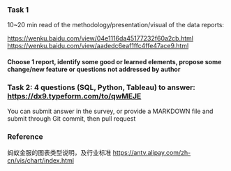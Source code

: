 ### Task 1
10~20 min read of the methodology/presentation/visual of the data reports: 

https://wenku.baidu.com/view/04e1116da45177232f60a2cb.html
https://wenku.baidu.com/view/aadedc6eaf1ffc4ffe47ace9.html


#### Choose 1 report, identify some good or learned elements, propose some change/new feature or questions not addressed by author

### Task 2: 4 questions (SQL, Python, Tableau) to answer: https://dx9.typeform.com/to/qwMEJE
You can submit answer in the survey, or provide a MARKDOWN file and submit through Git commit, then pull request

### Reference
蚂蚁金服的图表类型说明，及行业标准
https://antv.alipay.com/zh-cn/vis/chart/index.html
